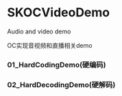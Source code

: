 # SKOCVideoDemo
Audio and video demo

OC实现音视频和直播相关demo

### 01_HardCodingDemo(硬编码)
### 02_HardDecodingDemo(硬解码)


